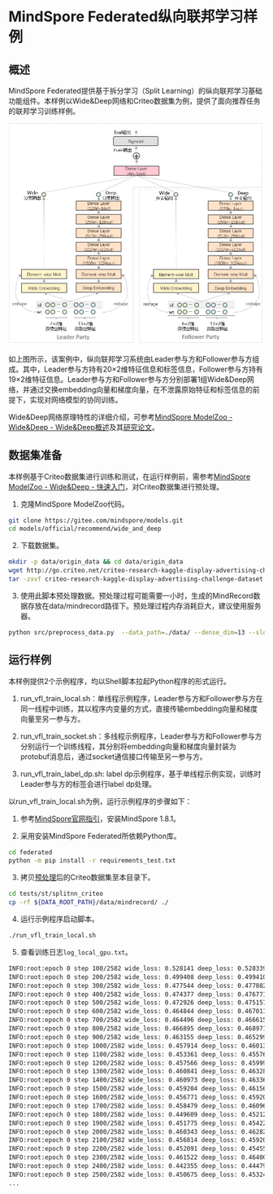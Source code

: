 # MindSpore Federated纵向联邦学习样例

## 概述

MindSpore Federated提供基于拆分学习（Split Learning）的纵向联邦学习基础功能组件。本样例以Wide&Deep网络和Criteo数据集为例，提供了面向推荐任务的联邦学习训练样例。

<img src="../../../docs/splitnn_wide_and_deep.png" alt="MindSpore Federated纵向联邦学习样例" width="854"/>

如上图所示，该案例中，纵向联邦学习系统由Leader参与方和Follower参与方组成。其中，Leader参与方持有20×2维特征信息和标签信息，Follower参与方持有19×2维特征信息。Leader参与方和Follower参与方分别部署1组Wide&Deep网络，并通过交换embedding向量和梯度向量，在不泄露原始特征和标签信息的前提下，实现对网络模型的协同训练。

Wide&Deep网络原理特性的详细介绍，可参考[MindSpore ModelZoo - Wide&Deep - Wide&Deep概述](https://gitee.com/mindspore/models/blob/master/official/recommend/wide_and_deep/README_CN.md#widedeep%E6%A6%82%E8%BF%B0)及其[研究论文](https://arxiv.org/pdf/1606.07792.pdf)。

## 数据集准备

本样例基于Criteo数据集进行训练和测试，在运行样例前，需参考[MindSpore ModelZoo - Wide&Deep - 快速入门](https://gitee.com/mindspore/models/blob/master/official/recommend/wide_and_deep/README_CN.md#%E5%BF%AB%E9%80%9F%E5%85%A5%E9%97%A8)，对Criteo数据集进行预处理。

1. 克隆MindSpore ModelZoo代码。

```bash
git clone https://gitee.com/mindspore/models.git
cd models/official/recommend/wide_and_deep
```

2. 下载数据集。

```bash
mkdir -p data/origin_data && cd data/origin_data
wget http://go.criteo.net/criteo-research-kaggle-display-advertising-challenge-dataset.tar.gz
tar -zxvf criteo-research-kaggle-display-advertising-challenge-dataset.tar.gz
```

3. 使用此脚本预处理数据。预处理过程可能需要一小时，生成的MindRecord数据存放在data/mindrecord路径下。预处理过程内存消耗巨大，建议使用服务器。

```bash
python src/preprocess_data.py  --data_path=./data/ --dense_dim=13 --slot_dim=26 --threshold=100 --train_line_count=45840617 --skip_id_convert=0
```

## 运行样例

本样例提供2个示例程序，均以Shell脚本拉起Python程序的形式运行。

1. run_vfl_train_local.sh：单线程示例程序，Leader参与方和Follower参与方在同一线程中训练，其以程序内变量的方式，直接传输embedding向量和梯度向量至另一参与方。

2. run_vfl_train_socket.sh：多线程示例程序，Leader参与方和Follower参与方分别运行一个训练线程，其分别将embedding向量和梯度向量封装为protobuf消息后，通过socket通信接口传输至另一参与方。

3. run_vfl_train_label_dp.sh: label dp示例程序，基于单线程示例实现，训练时Leader参与方的标签会进行label dp处理。

以run_vfl_train_local.sh为例，运行示例程序的步骤如下：

1. 参考[MindSpore官网指引](https://www.mindspore.cn/install)，安装MindSpore 1.8.1。

2. 采用安装MindSpore Federated所依赖Python库。

```bash
cd federated
python -m pip install -r requirements_test.txt
```

3. 拷贝[预处理](#数据集准备)后的Criteo数据集至本目录下。

```bash
cd tests/st/splitnn_criteo
cp -rf ${DATA_ROOT_PATH}/data/mindrecord/ ./
```

4. 运行示例程序启动脚本。

```bash
./run_vfl_train_local.sh
```

5. 查看训练日志`log_local_gpu.txt`。

```sh
INFO:root:epoch 0 step 100/2582 wide_loss: 0.528141 deep_loss: 0.528339
INFO:root:epoch 0 step 200/2582 wide_loss: 0.499408 deep_loss: 0.499410
INFO:root:epoch 0 step 300/2582 wide_loss: 0.477544 deep_loss: 0.477882
INFO:root:epoch 0 step 400/2582 wide_loss: 0.474377 deep_loss: 0.476771
INFO:root:epoch 0 step 500/2582 wide_loss: 0.472926 deep_loss: 0.475157
INFO:root:epoch 0 step 600/2582 wide_loss: 0.464844 deep_loss: 0.467011
INFO:root:epoch 0 step 700/2582 wide_loss: 0.464496 deep_loss: 0.466615
INFO:root:epoch 0 step 800/2582 wide_loss: 0.466895 deep_loss: 0.468971
INFO:root:epoch 0 step 900/2582 wide_loss: 0.463155 deep_loss: 0.465299
INFO:root:epoch 0 step 1000/2582 wide_loss: 0.457914 deep_loss: 0.460132
INFO:root:epoch 0 step 1100/2582 wide_loss: 0.453361 deep_loss: 0.455767
INFO:root:epoch 0 step 1200/2582 wide_loss: 0.457566 deep_loss: 0.459997
INFO:root:epoch 0 step 1300/2582 wide_loss: 0.460841 deep_loss: 0.463281
INFO:root:epoch 0 step 1400/2582 wide_loss: 0.460973 deep_loss: 0.463365
INFO:root:epoch 0 step 1500/2582 wide_loss: 0.459204 deep_loss: 0.461563
INFO:root:epoch 0 step 1600/2582 wide_loss: 0.456771 deep_loss: 0.459200
INFO:root:epoch 0 step 1700/2582 wide_loss: 0.458479 deep_loss: 0.460963
INFO:root:epoch 0 step 1800/2582 wide_loss: 0.449609 deep_loss: 0.452122
INFO:root:epoch 0 step 1900/2582 wide_loss: 0.451775 deep_loss: 0.454225
INFO:root:epoch 0 step 2000/2582 wide_loss: 0.460343 deep_loss: 0.462826
INFO:root:epoch 0 step 2100/2582 wide_loss: 0.456814 deep_loss: 0.459201
INFO:root:epoch 0 step 2200/2582 wide_loss: 0.452091 deep_loss: 0.454555
INFO:root:epoch 0 step 2300/2582 wide_loss: 0.461522 deep_loss: 0.464001
INFO:root:epoch 0 step 2400/2582 wide_loss: 0.442355 deep_loss: 0.444790
INFO:root:epoch 0 step 2500/2582 wide_loss: 0.450675 deep_loss: 0.453242
...
```
